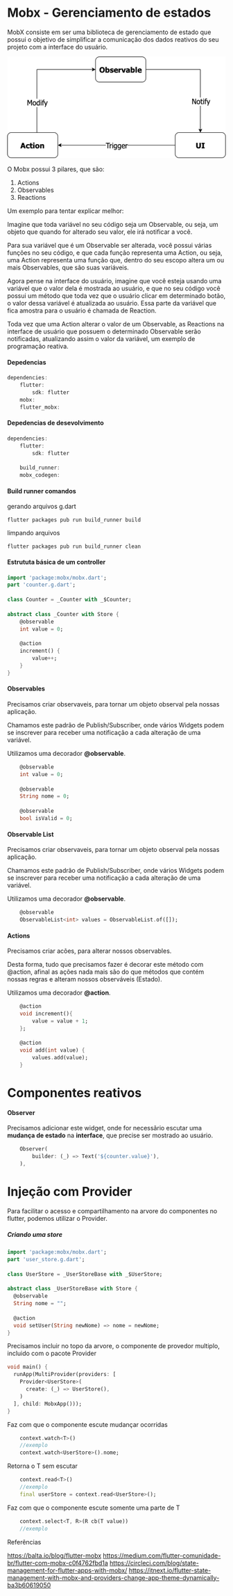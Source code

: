 # Mobx - Gerenciamento de estados

MobX consiste em ser uma biblioteca de gerenciamento de estado que possui o objetivo de simplificar a comunicação dos dados reativos do seu projeto com a interface do usuário.

![alt text](resources/mobx-state.png "Title")


O Mobx possui 3 pilares, que são:
1. Actions
2. Observables
3. Reactions


Um exemplo para tentar explicar melhor:

Imagine que toda variável no seu código seja um Observable, ou seja, um objeto que quando for alterado seu valor, ele irá notificar a você.

Para sua variável que é um Observable ser alterada, você possui várias funções no seu código, e que cada função representa uma Action, ou seja, uma Action representa uma função que, dentro do seu escopo altera um ou mais Observables, que são suas variáveis.

Agora pense na interface do usuário, imagine que você esteja usando uma variável que o valor dela é mostrada ao usuário, e que no seu código você possui um método que toda vez que o usuário clicar em determinado botão, o valor dessa variável é atualizada ao usuário. Essa parte da variável que fica amostra para o usuário é chamada de Reaction.

Toda vez que uma Action alterar o valor de um Observable, as Reactions na interface de usuário que possuem o determinado Observable serão notificadas, atualizando assim o valor da variável, um exemplo de programação reativa.


#### Depedencias

```dart
dependencies:
    flutter:
        sdk: flutter
    mobx: 
    flutter_mobx: 
```

#### Depedencias de desevolvimento

```dart
dependencies:
    flutter:
        sdk: flutter

    build_runner:
    mobx_codegen:
```

#### Build runner comandos

gerando arquivos g.dart
```command
flutter packages pub run build_runner build
```

limpando arquivos
```command
flutter packages pub run build_runner clean
```

#### Estrututa básica de um controller 
```dart
import 'package:mobx/mobx.dart';
part 'counter.g.dart';

class Counter = _Counter with _$Counter;

abstract class _Counter with Store {
    @observable
    int value = 0;

    @action
    increment() {
        value++;
    }
}
```


#### Observables

Precisamos criar observaveis, para tornar um objeto observal pela nossas aplicação.

Chamamos este padrão de Publish/Subscriber, onde vários Widgets podem se inscrever para receber uma notificação a cada alteração de uma variável.

Utilizamos uma decorador <b>@observable</b>.

```dart
    @observable
    int value = 0;

    @observable
    String nome = 0;

    @observable
    bool isValid = 0;
```

#### Observable List

Precisamos criar observaveis, para tornar um objeto observal pela nossas aplicação.

Chamamos este padrão de Publish/Subscriber, onde vários Widgets podem se inscrever para receber uma notificação a cada alteração de uma variável.

Utilizamos uma decorador <b>@observable</b>.

```dart
    @observable
    ObservableList<int> values = ObservableList.of([]);
```

#### Actions

Precisamos criar acões, para alterar nossos observables.

Desta forma, tudo que precisamos fazer é decorar este método com @action, afinal as ações nada mais são do que métodos que contém nossas regras e alteram nossos observáveis (Estado).

Utilizamos uma decorador <b>@action</b>.

```dart
    @action
    void increment(){
        value = value + 1;
    };

    @action
    void add(int value) {
        values.add(value);
    }

```

# Componentes reativos

#### Observer

Precisamos adicionar este widget, onde for necessãrio escutar uma <b>mudança de estado</b> na <b>interface</b>, que precise ser mostrado ao usuário.

```dart
    Observer(
        builder: (_) => Text('${counter.value}'),
    ),
```

# Injeção com Provider

Para facilitar o acesso e compartilhamento na arvore do componentes no flutter, podemos utilizar o Provider.

##### Criando uma store

```dart
import 'package:mobx/mobx.dart';
part 'user_store.g.dart';

class UserStore = _UserStoreBase with _$UserStore;

abstract class _UserStoreBase with Store {
  @observable
  String nome = "";

  @action
  void setUser(String newNome) => nome = newNome;
}
```

Precisamos incluir no topo da arvore, o componente de provedor multiplo, incluido com o pacote Provider

```dart
void main() {
  runApp(MultiProvider(providers: [
    Provider<UserStore>(
      create: (_) => UserStore(),
    )
  ], child: MobxApp()));
}
```



Faz com que o componente escute mudançar ocorridas

```dart
    context.watch<T>()
    //exemplo
    context.watch<UserStore>().nome;
```

Retorna o T sem escutar
```dart
    context.read<T>()
    //exemplo
    final userStore = context.read<UserStore>();
```

Faz com que o componente escute somente uma parte de T
```dart
    context.select<T, R>(R cb(T value))
    //exemplo
```




Referências

https://balta.io/blog/flutter-mobx
https://medium.com/flutter-comunidade-br/flutter-com-mobx-c0f4762fbd1a
https://circleci.com/blog/state-management-for-flutter-apps-with-mobx/
https://itnext.io/flutter-state-management-with-mobx-and-providers-change-app-theme-dynamically-ba3b60619050
